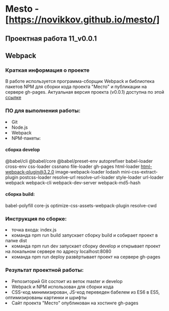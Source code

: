 # Mesto - [https://novikkov.github.io/mesto/]

## Проектная работа 11_v0.0.1

## Webpack

### Краткая информация о проекте
В работе используется программа-сборщик Webpack и библиотека пакетов NPM для сборки кода проекта "Место" и публикации на сервере gh-pages.
Актуальная версия проекта (v0.0.1) доступна по этой [ссылке](https://novikkov.github.io/mesto/)

###  ПО для выполнения работы:
<li>
Git
<li>
Node.js
<li>
Webpack
<li>
NPM-пакеты:

#### сборка develop
@babel/cli @babel/core @babel/preset-env autoprefixer babel-loader cross-env css-loader cssnano file-loader gh-pages html-loader html-webpack-plugin@3.2.0 image-webpack-loader lodash mini-css-extract-plugin postcss-loader resolve-url resolve-url-loader style-loader url-loader webpack webpack-cli webpack-dev-server webpack-md5-hash

#### сборка build:
babel-polyfill core-js optimize-css-assets-webpack-plugin resolve-cwd

### Инструкция по сборке:
<li>
точка входа: index.js
<li>
команда npm run build запускает сборку build и собирает проект в папке dist
<li>
команда npm run dev запускает сборку develop и открывает проект на локальном сервере по адресу localhost:8080
<li>
команда npm run deploy развёртывает проект на сервере gh-pages
  
### Результат проектной работы:
<li>
Репозиторий Git состоит из веток master и develop
<li>
Webpack и NPM использован для сборки кода
<li>
CSS-код минимизирован, JS-код переведен бабелем из ES6 в ES5, оптимизированы картинки и шрифты
<li>
Сайт проекта "Место" опубликован на хостинге gh-pages
